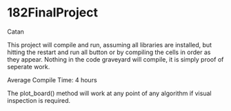 # 182FinalProject
Catan

This project will compile and run, assuming all libraries are installed, but hitting the restart and run all button or by compiling the cells in order as they appear. Nothing in the code graveyard will compile, it is simply proof of seperate work. 

Average Compile Time: 4 hours

The plot_board() method will work at any point of any algorithm if visual inspection is required.
